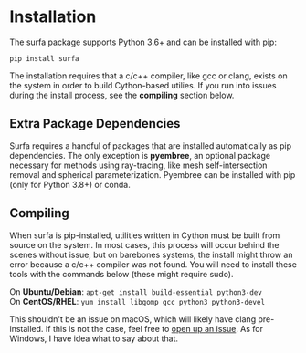 Installation
============

The surfa package supports Python 3.6+ and can be installed with pip:

```
pip install surfa
```

The installation requires that a c/c++ compiler, like gcc or clang, exists on the system in order to build Cython-based utilies. If you run into issues during the install process, see the **compiling** section below.

## Extra Package Dependencies

Surfa requires a handful of packages that are installed automatically as pip dependencies. The only exception is **pyembree**, an optional package necessary for methods using ray-tracing, like mesh self-intersection removal and spherical parameterization. Pyembree can be installed with pip (only for Python 3.8+) or conda.

## Compiling

When surfa is pip-installed, utilities written in Cython must be built from source on the system. In most cases, this process will occur behind the scenes without issue, but on barebones systems, the install might throw an error because a c/c++ compiler was not found. You will need to install these tools with the commands below (these might require sudo).

On **Ubuntu/Debian**: `apt-get install build-essential python3-dev`
<br>
On **CentOS/RHEL**: `yum install libgomp gcc python3 python3-devel`

This shouldn't be an issue on macOS, which will likely have clang pre-installed. If this is not the case, feel free to [open up an issue](https://github.com/freesurfer/surfa/issues). As for Windows, I have idea what to say about that.
